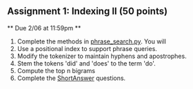 ## Assignment 1: Indexing II (50 points)

** Due 2/06 at 11:59pm **

1. Complete the methods in [phrase_search.py](phrase_search.py). You will
  1. Use a positional index to support phrase queries.
  2. Modify the tokenizer to maintain hyphens and apostrophes.
  3. Stem the tokens 'did' and 'does' to the term 'do'.
  4. Compute the top n bigrams
2. Complete the [ShortAnswer](ShortAnswer.md) questions.
